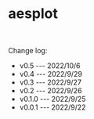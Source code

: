 # aesplot

<br>

Change log:

- v0.5   --- 2022/10/6
- v0.4   --- 2022/9/29
- v0.3   --- 2022/9/27
- v0.2   --- 2022/9/26
- v0.1.0 --- 2022/9/25  
- v0.0.1 --- 2022/9/22
